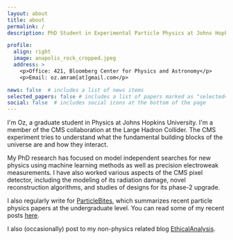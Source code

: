 ```yaml
---
layout: about
title: about
permalink: /
description: PhD Student in Experimental Particle Physics at Johns Hopkins

profile:
  align: right
  image: anapolis_rock_cropped.jpeg
  address: >
    <p>Office: 421, Bloomberg Center for Physics and Astronomy</p>
    <p>Email: oz.amram[at]gmail.com</p>

news: false  # includes a list of news items
selected_papers: false # includes a list of papers marked as "selected={true}"
social: false  # includes social icons at the bottom of the page
---
```


I'm Oz, a graduate student in Physics at Johns Hopkins University. I'm a member
of the CMS collaboration at the Large Hadron Collider. 
The CMS experiment tries to understand what the fundamental building blocks of
the universe are and how they interact. 

My PhD research has focused on model independent searches for new physics using
machine learning methods as well as precision electroweak measurements. 
I have also worked various aspects of the CMS pixel detector, including the 
modeling of its radiation damage, novel reconstruction algorithms, and 
studies of designs for its phase-2 upgrade. 

I also regularly write for [ParticleBites](https://www.particlebites.com/), which summarizes recent particle physics papers at the undergraduate
level. You can read some of my recent posts
[here](https://www.particlebites.com/?author=30). 

I also (occasionally) post to my non-physics related blog
[EthicalAnalysis](https://www.ethicalanalysis.blog).

